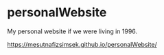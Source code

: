 # personalWebsite

My personal website if we were living in 1996.

https://mesutnafizsimsek.github.io/personalWebsite/
